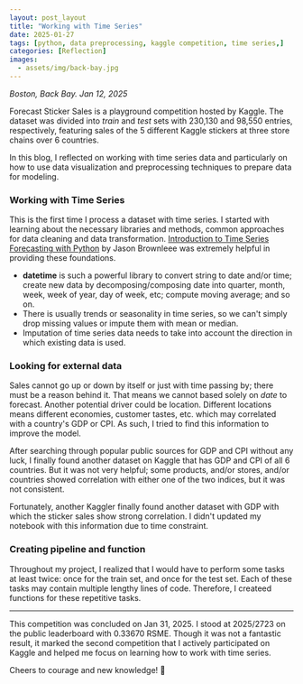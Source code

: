 ```yaml
---
layout: post_layout
title: "Working with Time Series"
date: 2025-01-27
tags: [python, data preprocessing, kaggle competition, time series,]
categories: [Reflection]
images:
  - assets/img/back-bay.jpg
---
```

*Boston, Back Bay. Jan 12, 2025*

Forecast Sticker Sales is a playground competition hosted by Kaggle. The dataset was divided into *train* and *test* sets with 230,130 and 98,550 entries, respectively, featuring sales of the 5 different Kaggle stickers at three store chains over 6 countries.

In this blog, I reflected on working with time series data and particularly on how to use data visualization and preprocessing techniques to prepare data for modeling.

### Working with Time Series

This is the first time I process a dataset with time series. I started with learning about the necessary libraries and methods, common approaches for data cleaning and data transformation. [Introduction to Time Series Forecasting with Python](https://www.google.com/books/edition/Introduction_to_Time_Series_Forecasting/-AiqDwAAQBAJ?hl=en) by Jason Brownleee was extremely helpful in providing these foundations. 

- **datetime** is such a powerful library to convert string to date and/or time; create new data by decomposing/composing date into quarter, month, week, week of year, day of week, etc; compute moving average; and so on.
- There is usually trends or seasonality in time series, so we can't simply drop missing values or impute them with mean or median.
- Imputation of time series data needs to take into account the direction in which existing data is used.

### Looking for external data

Sales cannot go up or down by itself or just with time passing by; there must be a reason behind it. That means we cannot based solely on *date* to forecast. Another potential driver could be location. Different locations means different economies, customer tastes, etc. which may correlated with a country's GDP or CPI. As such, I tried to find this information to improve the model. 

After searching through popular public sources for GDP and CPI without any luck, I finally found another dataset on Kaggle that has GDP and CPI of all 6 countries. But it was not very helpful; some products, and/or stores, and/or countries showed correlation with either one of the two indices, but it was not consistent. 

Fortunately, another Kaggler finally found another dataset with GDP with which the sticker sales show strong correlation. I didn't updated my notebook with this information due to time constraint.

### Creating pipeline and function

Throughout my project, I realized that I would have to perform some tasks at least twice: once for the train set, and once for the test set. Each of these tasks may contain multiple lengthy lines of code. Therefore, I createed functions for these repetitive tasks. 

___
This competition was concluded on Jan 31, 2025. I stood at 2025/2723 on the public leaderboard with 0.33670 RSME. Though it was not a fantastic result, it marked the second competition that I actively participated on Kaggle and helped me focus on learning how to work with time series. 

Cheers to courage and new knowledge! 🍻
